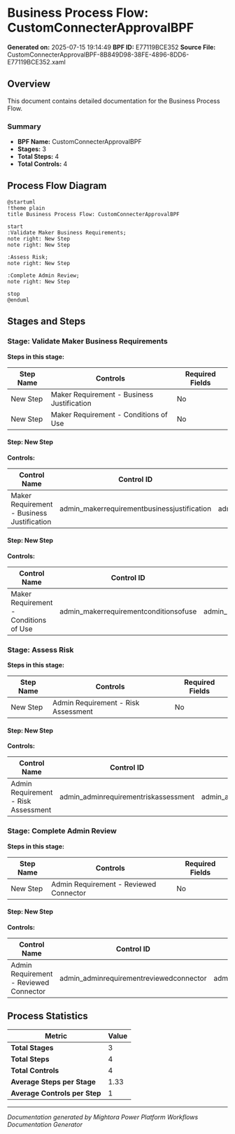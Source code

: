 ﻿# Business Process Flow: CustomConnecterApprovalBPF

**Generated on:** 2025-07-15 19:14:49
**BPF ID:** E77119BCE352
**Source File:** CustomConnecterApprovalBPF-8B849D98-38FE-4896-8DD6-E77119BCE352.xaml

## Overview

This document contains detailed documentation for the Business Process Flow.

### Summary
- **BPF Name:** CustomConnecterApprovalBPF
- **Stages:** 3
- **Total Steps:** 4
- **Total Controls:** 4

## Process Flow Diagram

```plantuml
@startuml
!theme plain
title Business Process Flow: CustomConnecterApprovalBPF

start
:Validate Maker Business Requirements;
note right: New Step
note right: New Step

:Assess Risk;
note right: New Step

:Complete Admin Review;
note right: New Step

stop
@enduml
```

## Stages and Steps

### Stage: Validate Maker Business Requirements
**Steps in this stage:**

| Step Name | Controls | Required Fields |
|-----------|----------|-----------------|
| New Step | Maker Requirement - Business Justification | No |
| New Step | Maker Requirement - Conditions of Use | No |

#### Step: New Step

**Controls:**

| Control Name | Control ID | Data Field | System Control |
|--------------|------------|------------|----------------|
| Maker Requirement - Business Justification | admin_makerrequirementbusinessjustification | admin_makerrequirementbusinessjustification | No |

#### Step: New Step

**Controls:**

| Control Name | Control ID | Data Field | System Control |
|--------------|------------|------------|----------------|
| Maker Requirement - Conditions of Use | admin_makerrequirementconditionsofuse | admin_makerrequirementconditionsofuse | No |

### Stage: Assess Risk
**Steps in this stage:**

| Step Name | Controls | Required Fields |
|-----------|----------|-----------------|
| New Step | Admin Requirement - Risk Assessment | No |

#### Step: New Step

**Controls:**

| Control Name | Control ID | Data Field | System Control |
|--------------|------------|------------|----------------|
| Admin Requirement - Risk Assessment | admin_adminrequirementriskassessment | admin_adminrequirementriskassessment | No |

### Stage: Complete Admin Review
**Steps in this stage:**

| Step Name | Controls | Required Fields |
|-----------|----------|-----------------|
| New Step | Admin Requirement - Reviewed Connector | No |

#### Step: New Step

**Controls:**

| Control Name | Control ID | Data Field | System Control |
|--------------|------------|------------|----------------|
| Admin Requirement - Reviewed Connector | admin_adminrequirementreviewedconnector | admin_adminrequirementreviewedconnector | No |

## Process Statistics

| Metric | Value |
|--------|-------|
| **Total Stages** | 3 |
| **Total Steps** | 4 |
| **Total Controls** | 4 |
| **Average Steps per Stage** | 1.33 |
| **Average Controls per Step** | 1 |

---
*Documentation generated by Mightora Power Platform Workflows Documentation Generator*
